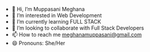 - 👋 Hi, I’m Muppasani Meghana
- 👀 I’m interested in Web Development
- 🌱 I’m currently learning FULL STACK
- 💞️ I’m looking to collaborate with Full Stack Developers
- 📫 How to reach me meghanamuppasani@gmail.com
- 😄 Pronouns: She/Her
  

